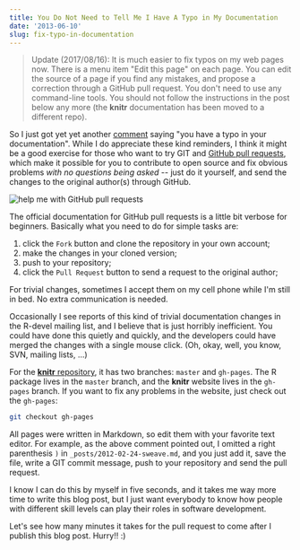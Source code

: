 ```yaml
---
title: You Do Not Need to Tell Me I Have A Typo in My Documentation
date: '2013-06-10'
slug: fix-typo-in-documentation
---
```


> Update (2017/08/16): It is much easier to fix typos on my web pages now. There is a menu item "Edit this page" on each page. You can edit the source of a page if you find any mistakes, and propose a correction through a GitHub pull request. You don't need to use any command-line tools. You should not follow the instructions in the post below any more (the **knitr** documentation has been moved to a different repo).

So I just got yet yet another
[comment](/knitr/demo/sweave/#comment-924948061) saying
"you have a typo in your documentation". While I do appreciate these kind
reminders, I think it might be a good exercise for those who want to try GIT
and [GitHub pull
requests](https://help.github.com/articles/using-pull-requests), which make
it possible for you to contribute to open source and fix obvious problems
_with no questions being asked_ -- just do it yourself, and send the changes
to the original author(s) through GitHub.

![help me with GitHub pull requests](https://db.yihui.org/imgur/j9NYXiQ.png)

The official documentation for GitHub pull requests is a little bit verbose
for beginners. Basically what you need to do for simple tasks are:

1. click the `Fork` button and clone the repository in your own account;
1. make the changes in your cloned version;
1. push to your repository;
1. click the `Pull Request` button to send a request to the original author;

For trivial changes, sometimes I accept them on my cell phone while I'm
still in bed. No extra communication is needed.

Occasionally I see reports of this kind of trivial documentation changes in
the R-devel mailing list, and I believe that is just horribly inefficient.
You could have done this quietly and quickly, and the developers could have
merged the changes with a single mouse click. (Oh, okay, well, you know,
SVN, mailing lists, ...)

For the [**knitr** repository](https://github.com/yihui/knitr), it has two
branches: `master` and `gh-pages`. The R package lives in the `master`
branch, and the **knitr** website lives in the `gh-pages` branch. If you
want to fix any problems in the website, just check out the `gh-pages`:

```bash
git checkout gh-pages
```

All pages were written in Markdown, so edit them with your favorite text
editor. For example, as the above comment pointed out, I omitted a right
parenthesis `)` in `_posts/2012-02-24-sweave.md`, and you just add it, save
the file, write a GIT commit message, push to your repository and send the
pull request.

I know I can do this by myself in five seconds, and it takes me way more
time to write this blog post, but I just want everybody to know how people
with different skill levels can play their roles in software development.

Let's see how many minutes it takes for the pull request to come after I
publish this blog post. Hurry!! :)
